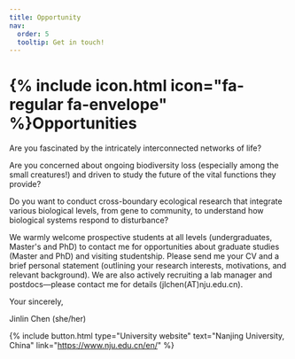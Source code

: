 ```yaml
---
title: Opportunity
nav:
  order: 5
  tooltip: Get in touch!
---
```


# {% include icon.html icon="fa-regular fa-envelope" %}Opportunities

Are you fascinated by the intricately interconnected networks of life?

Are you concerned about ongoing biodiversity loss (especially among the small creatures!) and driven to study the future of the vital functions they provide?

Do you want to conduct cross-boundary ecological research that integrate various biological levels, from gene to community, to understand how biological systems respond to disturbance?  

We warmly welcome prospective students at all levels (undergraduates, Master's and PhD) to contact me for opportunities about graduate studies (Master and PhD) and visiting studentship. Please send me your CV and a brief personal statement (outlining your research interests, motivations, and relevant background). We are also actively recruiting a lab manager and postdocs—please contact me for details (jlchen(AT)nju.edu.cn). 

Your sincerely,

Jinlin Chen (she/her)


{%
  include button.html
  type="University website"
  text="Nanjing University, China"
  link="https://www.nju.edu.cn/en/"
%}
